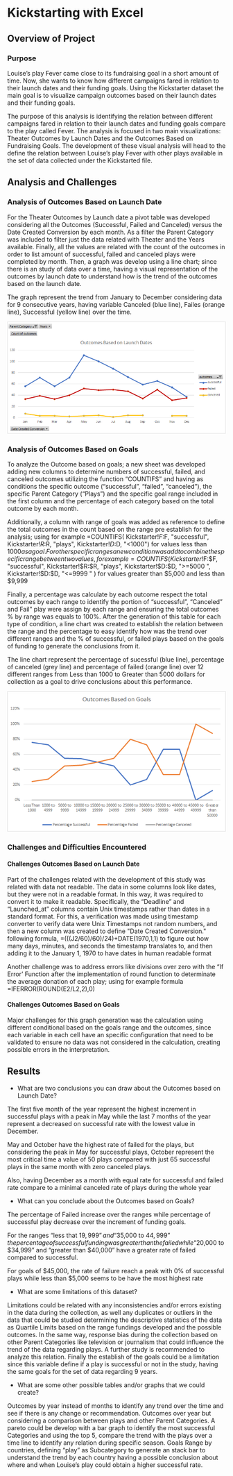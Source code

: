 # Kickstarting with Excel

## Overview of Project

### Purpose

Louise’s play Fever came close to its fundraising goal in a short amount of time. Now, she wants to know how different campaigns fared in relation to their launch dates and their funding goals. Using the Kickstarter dataset the main goal is to visualize campaign outcomes based on their launch dates and their funding goals. 

The purpose of this analysis is identifying the relation between different campaigns fared in relation to their launch dates and funding goals compare to the play called Fever. 
The analysis is focused in two main visualizations: Theater Outcomes by Launch Dates and the Outcomes Based on Fundraising Goals. The development of these visual analysis will head to the define the relation between Louise’s play Fever with other plays available in the set of data collected under the Kickstarted file.

## Analysis and Challenges

### Analysis of Outcomes Based on Launch Date

For the Theater Outcomes by Launch date a pivot table was developed considering all the Outcomes (Successful, Failed and Canceled) versus the Date Created Conversion by each month. As a filter the Parent Category was included to filter just the data related with Theater and the Years available. Finally, all the values are related with the count of the outcomes in order to list amount of successful, failed and canceled plays were completed by month. Then, a graph was develop using a line chart; since there is an study of data over a time, having a visual representation of the outcomes by launch date to understand how is the trend of the outcomes based on the launch date.

The graph represent the trend from January to December considering data for 9 consecutive years, having variable Canceled (blue line), Failes (orange line), Successful (yellow line) over the time. 

![Outcomes_Based_on_Launch_Date](Resources/Outcomes_Based_on_Launch_Date.png)

### Analysis of Outcomes Based on Goals

To analyze the Outcome based on goals; a new sheet was developed adding new columns to determine numbers of successful, failed, and canceled outcomes utilizing the function “COUNTIFS” and having as conditions the specific outcome (“successful”, “failed”, “canceled”), the specific Parent Category (“Plays”) and the specific goal range included in the first column  and the percentage of each category based on the total outcome by each month. 

Additionally, a column with range of goals was added as reference to define the total outcomes in the count based on the range pre establish for the analysis; using for example =COUNTIFS( Kickstarter!$F:$F, "successful", Kickstarter!$R:$R, "plays", Kickstarter!$D:$D, "<1000") for values less than $1000 as a goal. For other specific ranges a new condition was add to combine the specific range between two values, for example =COUNTIFS( Kickstarter!$F:$F, "successful", Kickstarter!$R:$R, "plays", Kickstarter!$D:$D, ">=5000 ", Kickstarter!$D:$D, "<=9999 " ) for values greater than $5,000 and less than $9,999

Finally, a percentage was calculate by each outcome respect the total outcomes by each range to identify the portion of “successful”, “Canceled” and Fail” play were assign by each range and ensuring the total outcomes % by range was equals to 100%. After the generation of this table for each type of condition, a line chart was created to establish the relation between the range and the percentage to easy identify how was the trend over different ranges and the % of successful, or failed plays based on the goals of funding to generate the conclusions from it.

The line chart represent the percentage of sucessful (blue line), percentage of canceled (grey line) and percentage of failed (orange line) over 12 different ranges from Less than 1000 to Greater than 5000 dollars for collection as a goal to drive conclusions about this performance. 

![Outcomes Based on Goals](Resources/Outcomes_Based_on_Goals.png)

### Challenges and Difficulties Encountered

#### Challenges Outcomes Based on Launch Date

Part of the challenges related with the development of this study was related with data not readable.  The data in some columns look like dates, but they were not in a readable format. In this way, it was required to convert it to make it readable. Specifically, the “Deadline” and “Launched_at” columns contain Unix timestamps rather than dates in a standard format. For this, a verification was made using timestamp converter to verify data were Unix Timestamps not random numbers, and then a new column was created to define "Date Created Conversion." following formula, =(((J2/60)/60)/24)+DATE(1970,1,1)  to figure out how many days, minutes, and seconds the timestamp translates to, and then  adding it to the January 1, 1970 to have dates in human readable format

Another challenge was to address errors like divisions over zero with the “If Error’ Function after the implementation of round function to determinate the average donation of each play; using for example formula  =IFERROR(ROUND(E2/L2,2),0)

#### Challenges Outcomes Based on Goals

Major challenges for this graph generation was the calculation using different conditional based on the goals range and the outcomes, since each variable in each cell have an specific configuration that need to be validated to ensure no data was not considered in the calculation, creating possible errors in the interpretation. 

## Results

- What are two conclusions you can draw about the Outcomes based on Launch Date?

The first five month of the year represent the highest increment in successful plays with a peak in May while the last 7 months of the year represent a decreased on successful rate with the lowest value in December.

May and October have the highest rate of failed for the plays, but considering the peak in May for successful plays, October represent the most critical time a value of 50 plays compared with just 65 successful plays in the same month with zero canceled plays. 

Also, having December as a month with equal rate for successful and failed rate compare to a minimal canceled rate of plays during the whole year


- What can you conclude about the Outcomes based on Goals?

The percentage of Failed increase over the ranges while percentage of successful play decrease over the increment of funding goals. 

For the ranges “less that $19,999” and “$35,000 to $44,999” the percentage of successful funding was greater than the failed while “$20,000 to $34,999” and “greater than $40,000” have a greater rate of failed compared to successful.

For goals of $45,000, the rate of failure reach a peak with 0% of successful plays while less than $5,000 seems to be have the most highest rate 


- What are some limitations of this dataset?

Limitations could be related with any inconsistencies and/or errors existing in the data during the collection, as well any duplicates or outliers in the data that could be studied determining the descriptive statistics of the data as Quartile Limits based on the range fundings developed and the possible outcomes. In the same way, response bias during the collection based on other Parent Categories like television or journalism that could influence the trend of the data regarding plays. A further study is recommended to analyze this relation. Finally the establish of the goals could be a limitation since this variable define if a play is successful or not in the study, having the same goals for the set of data regarding 9 years.

- What are some other possible tables and/or graphs that we could create?

Outcomes by year instead of months to identify any trend over the time and see if there is any change or recommendation.
Outcomes over year but considering a comparison between plays and other Parent Categories. A pareto could be develop with a bar graph to identify the most successful Categories and using the top 5, compare the trend with the plays over a time line to identify any relation during specific season.
Goals Range by countries, defining “play” as Subcategory to generate an stack bar to understand the trend by each country having a possible conclusion about where and when Louise’s play could obtain a higher successful rate.  

